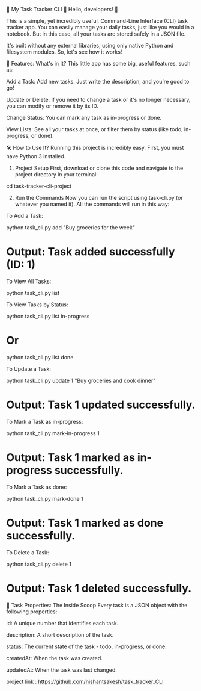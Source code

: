 🚀 My Task Tracker CLI 🚀
Hello, developers! 👋

This is a simple, yet incredibly useful, Command-Line Interface (CLI) task tracker app. You can easily manage your daily tasks, just like you would in a notebook. But in this case, all your tasks are stored safely in a JSON file.

It's built without any external libraries, using only native Python and filesystem modules. So, let's see how it works!

🧐 Features: What's in It?
This little app has some big, useful features, such as:

Add a Task: Add new tasks. Just write the description, and you're good to go!

Update or Delete: If you need to change a task or it's no longer necessary, you can modify or remove it by its ID.

Change Status: You can mark any task as in-progress or done.

View Lists: See all your tasks at once, or filter them by status (like todo, in-progress, or done).

🛠️ How to Use It?
Running this project is incredibly easy. First, you must have Python 3 installed.

1. Project Setup
First, download or clone this code and navigate to the project directory in your terminal:

cd task-tracker-cli-project


2. Run the Commands
Now you can run the script using task-cli.py (or whatever you named it). All the commands will run in this way:

To Add a Task:

python task_cli.py add "Buy groceries for the week"
# Output: Task added successfully (ID: 1)



To View All Tasks:

python task_cli.py list



To View Tasks by Status:

python task_cli.py list in-progress
# Or
python task_cli.py list done



To Update a Task:

python task_cli.py update 1 "Buy groceries and cook dinner"
# Output: Task 1 updated successfully.



To Mark a Task as in-progress:

python task_cli.py mark-in-progress 1
# Output: Task 1 marked as in-progress successfully.



To Mark a Task as done:

python task_cli.py mark-done 1
# Output: Task 1 marked as done successfully.



To Delete a Task:

python task_cli.py delete 1
# Output: Task 1 deleted successfully.



📝 Task Properties: The Inside Scoop
Every task is a JSON object with the following properties:

id: A unique number that identifies each task.

description: A short description of the task.

status: The current state of the task - todo, in-progress, or done.

createdAt: When the task was created.

updatedAt: When the task was last changed.


project link : https://github.com/nishantsakesh/task_tracker_CLI
